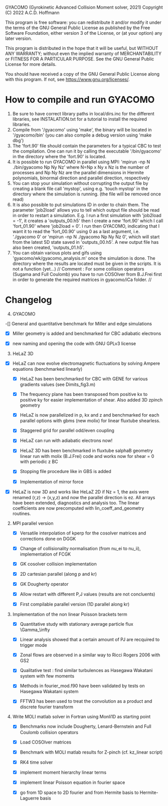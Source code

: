 GYACOMO (Gyrokinetic Advanced Collision Moment solver, 2021)
Copyright (C) 2022  A.C.D. Hoffmann

This program is free software: you can redistribute it and/or modify
it under the terms of the GNU General Public License as published by
the Free Software Foundation, either version 3 of the License, or
(at your option) any later version.

This program is distributed in the hope that it will be useful,
but WITHOUT ANY WARRANTY; without even the implied warranty of
MERCHANTABILITY or FITNESS FOR A PARTICULAR PURPOSE.  See the
GNU General Public License for more details.

You should have received a copy of the GNU General Public License
along with this program.  If not, see <https://www.gnu.org/licenses/>.

# How to compile and run GYACOMO

1. Be sure to have correct library paths in local/dirs.inc for the different libraries, see INSTALATION.txt for a tutorial to install the required libraries.
2. Compile from '/gyacomo' using 'make', the binary will be located in '/gyacomo/bin' (you can also compile a debug version using 'make dbg')
4. The 'fort.90' file should contain the parameters for a typical CBC to test the compilation. One can run it by calling the executable '/bin/gyacomo' in the directory where the 'fort.90' is located.
5. It is possible to run GYACOMO in parallel using MPI: 'mpirun -np N ./bin/gyacomo Np Ny Nz' where N=Np x Ny x Nz is the number of processes and Np Ny Nz are the parallel dimensions in Hermite polynomials, binormal direction and parallel direction, respectively
6. You can stop your simulation without corrupting the output file by creating a blank file call 'mystop', using e.g. 'touch mystop' in the directory where the simulation is running. (the file will be removed once read)
7. It is also possible to put simulations ID in order to chain them. The parameter 'job2load' allows you to tell which output file should be read in order to restart a simulation. E.g. I run a first simulation with 'job2load = -1', it creates a 'outputs_00.h5' then I create a new 'fort.90' which I call 'fort_01.90' where 'job2load = 0'. I run then GYACOMO, indicating that I want it to read the 'fort_00.90' using 0 as a last argument, i.e. './gyacomo 0' or 'mpirun -np N ./gyacomo Np Ny Nz 0', which will start from the latest 5D state saved in 'outputs_00.h5'. A new output file has also been created, 'outputs_01.h5'.
8. You can obtain various plots and gifs using 'gyacomo/wk/gyacomo_analysis.m' once the simulation is done. The directory where the results are located must be given in the scripts. It is not a function (yet...)
// Comment : For some collision operators (Sugama and Full Coulomb) you have to run COSOlver from B.J.Frei first in order to generate the required matrices in gyacomo/iCa folder. //

# Changelog

4. GYACOMO

  -[] General and quantitative benchmark for Miller and edge simulations

  -[x] Miller geometry is added and benchmarked for CBC adiabatic electrons

  -[x] new naming and opening the code with GNU GPLv3 license

3. HeLaZ 3D

  -[x] HeLaZ can now evolve electromagnetic fluctuations by solving Ampere equations (benchmarked linearly)

	-[x] HeLaZ has been benchmarked for CBC with GENE for various gradients values (see Dimits_fig3.m)

	-[x] The frequency plane has been transposed from positive kx to positive ky for easier implementation of shear. Also added 3D zpinch geometry

	-[x] HeLaZ is now parallelized in p, kx and z and benchmarked for each parallel options with gbms (new molix) for linear fluxtube shearless.

	-[x] Staggered grid for parallel odd/even coupling

	-[x] HeLaZ can run with adiabatic electrons now!

	-[x] HeLaZ 3D has been benchmarked in fluxtube salphaB geometry linear run with molix (B.J.Frei) code and works now for shear = 0 with periodic z BC

	-[x] Stopping file procedure like in GBS is added

	-[x] Implementation of mirror force

  -[x] HeLaZ is now 3D and works like HeLaZ 2D if Nz = 1, the axis were renamed (r,z) -> (x,y,z) and now the parallel direction is ez. All arrays have been extended, diagnostics and analysis too. The linear coefficients are now precomputed with lin_coeff_and_geometry routines.

2. MPI parallel version

	-[x] Versatile interpolation of kperp for the cosolver matrices and corrections done on DGGK

	-[x] Change of collisionality normalisation (from nu_ei to nu_ii), implementation of FCGK

	-[x] GK cosolver collision implementation

	-[x] 2D cartesian parallel (along p and kr)

	-[x] GK Dougherty operator

	-[x] Allow restart with different P,J values (results are not concluents)

	-[x] First compilable parallel version (1D parallel along kr)

1. Implementation of the non linear Poisson brackets term

	-[x] Quantitative study with stationary average particle flux \Gamma_\infty

	-[x] Linear analysis showed that a certain amount of PJ are recquired to trigger mode

	-[x] Zonal flows are observed in a similar way to Ricci Rogers 2006 with GS2

	-[x] Qualitative test : find similar turbulences as Hasegawa Wakatani system with few moments

	-[x] Methods in fourier_mod.f90 have been validated by tests on Hasegawa Wakatani system

	-[x] FFTW3 has been used to treat the convolution as a product and discrete fourier transform

0. Write MOLI matlab solver in Fortran using Monli1D as starting point

	-[x] Benchmarks now include Dougherty, Lenard-Bernstein and Full Coulomb collision operators

	-[x] Load COSOlver matrices

	-[x] Benchmark with MOLI matlab results for Z-pinch (cf. kz_linear script)

	-[x] RK4 time solver

	-[x] implement moment hierarchy linear terms

	-[x] implement linear Poisson equation in fourier space

	-[x] go from 1D space to 2D fourier and from Hermite basis to Hermite-Laguerre basis
